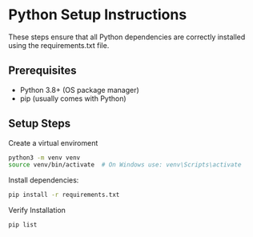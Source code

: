 # Python Setup Instructions
These steps ensure that all Python dependencies are correctly installed using the requirements.txt file.

## Prerequisites
- Python 3.8+ (OS package manager)
- pip (usually comes with Python)

## Setup Steps
Create a virtual enviroment
```bash
python3 -m venv venv
source venv/bin/activate  # On Windows use: venv\Scripts\activate
```
Install dependencies:
```bash
pip install -r requirements.txt
```

Verify Installation
```bash
pip list
```
